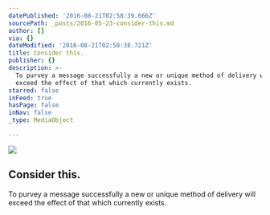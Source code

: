 ```yaml
---
datePublished: '2016-08-21T02:58:39.666Z'
sourcePath: _posts/2016-05-23-consider-this.md
author: []
via: {}
dateModified: '2016-08-21T02:58:38.721Z'
title: Consider this.
publisher: {}
description: >-
  To purvey a message successfully a new or unique method of delivery will
  exceed the effect of that which currently exists.
starred: false
inFeed: true
hasPage: false
inNav: false
_type: MediaObject

---
```

<article style=""><img src="https://s3-us-west-2.amazonaws.com/the-grid-img/p/62067390ad0ddf83e094dfb7f88048c64b1e9169.jpg" /><h1>Consider this.</h1></article>

To purvey a message successfully a new or unique method of delivery will exceed the effect of that which currently exists.
